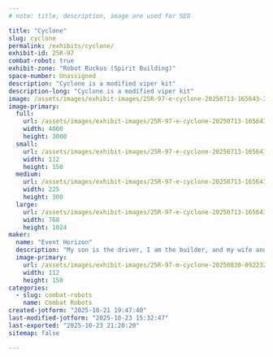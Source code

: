 ```yaml
---
# note: title, description, image are used for SEO

title: "Cyclone"
slug: cyclone
permalink: /exhibits/cyclone/
exhibit-id: 25R-97
combat-robot: true
exhibit-zone: "Robot Ruckus (Spirit Building)"
space-number: Unassigned
description: "Cyclone is a modified viper kit"
description-long: "Cyclone is a modified viper kit"
image: /assets/images/exhibit-images/25R-97-e-cyclone-20250713-165643-225x300.jpg
image-primary: 
  full:
    url: /assets/images/exhibit-images/25R-97-e-cyclone-20250713-165643-full.jpg
    width: 4000
    height: 3000
  small:
    url: /assets/images/exhibit-images/25R-97-e-cyclone-20250713-165643-112x150.jpg
    width: 112
    height: 150
  medium:
    url: /assets/images/exhibit-images/25R-97-e-cyclone-20250713-165643-225x300.jpg
    width: 225
    height: 300
  large:
    url: /assets/images/exhibit-images/25R-97-e-cyclone-20250713-165643-768x1024.jpg
    width: 768
    height: 1024
maker: 
  name: "Event Horizon"
  description: "My son is the driver, I am the builder, and my wife and daughter our the pit support."
  image-primary:
    url: /assets/images/exhibit-images/25R-97-m-cyclone-20250830-092232-225x300.jpg
    width: 112
    height: 150
categories: 
  - slug: combat-robots
    name: Combat Robots
created-jotform: "2025-10-21 19:47:40"
last-modified-jotform: "2025-10-23 15:32:47"
last-exported: "2025-10-23 21:20:20"
sitemap: false

---
```

